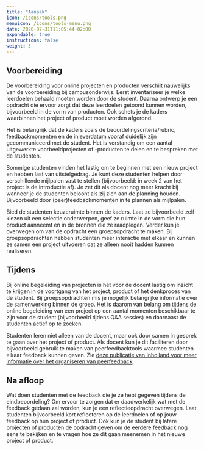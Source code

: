 ```yaml
---
title: "Aanpak"
icon: /icons/tools.png
menuicon: /icons/tools-menu.png
date: 2020-07-31T11:05:44+02:00
expandable: true
instructions: false
weight: 3
---
```


## Voorbereiding 

De voorbereiding voor online projecten en producten verschilt nauwelijks van de voorbereiding bij campusonderwijs. Eerst inventariseer je welke leerdoelen behaald moeten worden door de student. Daarna ontwerp je een opdracht die ervoor zorgt dat deze leerdoelen getoond kunnen worden, bijvoorbeeld in de vorm van producten. Ook schets je de kaders waarbinnen het project of product moet worden afgerond. 

Het is belangrijk dat de kaders zoals de beoordelingscriteria/rubric, feedbackmomenten en de inleverdatum vooraf duidelijk zijn gecommuniceerd met de student. Het is verstandig om een aantal uitgewerkte voorbeeldprojecten of -producten te delen en te bespreken met de studenten. 

Sommige studenten vinden het lastig om te beginnen met een nieuw project en hebben last van uitstelgedrag. Je kunt deze studenten helpen door verschillende mijlpalen vast te stellen (bijvoorbeeld: in week 2 van het project is de introductie af). Je zet dit als docent nog meer kracht bij wanneer je de studenten beloont als zij zich aan de planning houden. Bijvoorbeeld door (peer)feedbackmomenten in te plannen als mijlpalen. 

Bied de studenten keuzeruimte binnen de kaders. Laat ze bijvoorbeeld zelf kiezen uit een selectie onderwerpen, geef ze ruimte in de vorm die hun product aanneemt en in de bronnen die ze raadplegen. Verder kun je overwegen om van de opdracht een groepsopdracht te maken. Bij groepsopdrachten hebben studenten meer interactie met elkaar en kunnen ze samen een project uitvoeren dat ze alleen nooit hadden kunnen realiseren.

## Tijdens

Bij online begeleiding van projecten is het voor de docent lastig om inzicht te krijgen in de voortgang van het project, product of het denkproces van de student. Bij groepsopdrachten mis je mogelijk belangrijke informatie over de samenwerking binnen de groep. Het is daarom van belang om tijdens de online begeleiding van een project op een aantal momenten beschikbaar te zijn voor de student (bijvoorbeeld tijdens Q&A sessies) en daarnaast de studenten actief op te zoeken. 

Studenten leren niet alleen van de docent, maar ook door samen in gesprek te gaan over het project of product. Als docent kun je dit faciliteren door bijvoorbeeld gebruik te maken van peerfeedbacktools waarmee studenten elkaar feedback kunnen geven. Zie [deze publicatie van Inholland voor meer informatie over het organiseren van peerfeedback](https://www.inholland.nl/media/18717/inh_factsheet-peerreview_a4-nl-digitaal.pdf). 


## Na afloop

Wat doen studenten met de feedback die je ze hebt gegeven tijdens de eindbeoordeling? Om ervoor te zorgen dat er daadwerkelijk wat met de feedback gedaan zal worden, kun je een reflectieopdracht overwegen. Laat studenten bijvoorbeeld kort reflecteren op de leerdoelen of op jouw feedback op hun project of product. Ook kun je de student bij latere projecten of producten de opdracht geven om de eerdere feedback nog eens te bekijken en te vragen hoe ze dit gaan meenemen in het nieuwe project of product.
